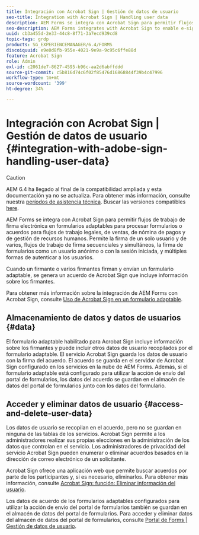 ```yaml
---
title: Integración con Acrobat Sign | Gestión de datos de usuario
seo-title: Integration with Acrobat Sign | Handling user data
description: AEM Forms se integra con Acrobat Sign para permitir flujos de trabajo de firma electrónica en formularios adaptables para procesar formularios o acuerdos para flujos de trabajo legales, de ventas, de nómina de pagos y de gestión de recursos humanos. Profundizar en los datos de usuario, los almacenes de datos y acceder y eliminar los datos de usuario.
seo-description: AEM Forms integrates with Acrobat Sign to enable e-signature workflows in adaptive forms to process forms or agreements for legal, sales, payroll, human resource management workflows. Dig deeper on user data, data stores, and access and delete user data.
uuid: cb3a455d-2e33-44c8-8f71-3a7ecd939cd8
topic-tags: grdp
products: SG_EXPERIENCEMANAGER/6.4/FORMS
discoiquuid: e9e0d8fb-955e-4021-9e9a-9c95c6ffe88d
feature: Acrobat Sign
role: Admin
exl-id: c2061de7-8627-4595-b96c-aa2d6abffddd
source-git-commit: c5b816d74c6f02f85476d16868844f39b4c47996
workflow-type: tm+mt
source-wordcount: '399'
ht-degree: 34%

---
```


# Integración con Acrobat Sign | Gestión de datos de usuario {#integration-with-adobe-sign-handling-user-data}

>[!CAUTION]
>
>AEM 6.4 ha llegado al final de la compatibilidad ampliada y esta documentación ya no se actualiza. Para obtener más información, consulte nuestra [períodos de asistencia técnica](https://helpx.adobe.com/es/support/programs/eol-matrix.html). Buscar las versiones compatibles [here](https://experienceleague.adobe.com/docs/).

AEM Forms se integra con Acrobat Sign para permitir flujos de trabajo de firma electrónica en formularios adaptables para procesar formularios o acuerdos para flujos de trabajo legales, de ventas, de nómina de pagos y de gestión de recursos humanos. Permite la firma de un solo usuario y de varios, flujos de trabajo de firma secuenciales y simultáneos, la firma de formularios como un usuario anónimo o con la sesión iniciada, y múltiples formas de autenticar a los usuarios.

Cuando un firmante o varios firmantes firman y envían un formulario adaptable, se genera un acuerdo de Acrobat Sign que incluye información sobre los firmantes.

Para obtener más información sobre la integración de AEM Forms con Acrobat Sign, consulte [Uso de Acrobat Sign en un formulario adaptable](/help/forms/using/working-with-adobe-sign.md).

## Almacenamiento de datos y datos de usuarios {#data}

El formulario adaptable habilitado para Acrobat Sign incluye información sobre los firmantes y puede incluir otros datos de usuario recopilados por el formulario adaptable. El servicio Acrobat Sign guarda los datos de usuario con la firma del acuerdo. El acuerdo se guarda en el servidor de Acrobat Sign configurado en los servicios en la nube de AEM Forms. Además, si el formulario adaptable está configurado para utilizar la acción de envío del portal de formularios, los datos del acuerdo se guardan en el almacén de datos del portal de formularios junto con los datos del formulario.

## Acceder y eliminar datos de usuario {#access-and-delete-user-data}

Los datos de usuario se recopilan en el acuerdo, pero no se guardan en ninguna de las tablas de los servicios. Acrobat Sign permite a los administradores realizar sus propias elecciones en la administración de los datos que controlan en el servicio. Los administradores de privacidad del servicio Acrobat Sign pueden enumerar o eliminar acuerdos basados en la dirección de correo electrónico de un solicitante.

Acrobat Sign ofrece una aplicación web que permite buscar acuerdos por parte de los participantes y, si es necesario, eliminarlos. Para obtener más información, consulte [Acrobat Sign: función: Eliminar información del usuario](https://helpx.adobe.com/es/sign/using/gdpr-compliance.html).

Los datos de acuerdo de los formularios adaptables configurados para utilizar la acción de envío del portal de formularios también se guardan en el almacén de datos del portal de formularios. Para acceder y eliminar datos del almacén de datos del portal de formularios, consulte [Portal de Forms | Gestión de datos de usuario](/help/forms/using/forms-portal-handling-user-data.md).
